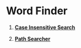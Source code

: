 # Word Finder

1. **[Case Insensitive Search](https://github.com/inancgumus/learngo/tree/master/13-loops/exercises/09-word-finder-exercises/01-case-insensitive)**

2. **[Path Searcher](https://github.com/inancgumus/learngo/tree/master/13-loops/exercises/09-word-finder-exercises/02-path-searcher)**